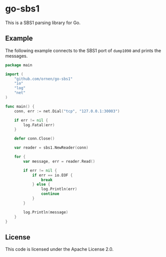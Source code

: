 # go-sbs1

This is a SBS1 parsing library for Go.

## Example
The following example connects to the SBS1 port of `dump1090` and prints the messages.
```go
package main

import (
	"github.com/ornen/go-sbs1"
	"io"
	"log"
	"net"
)

func main() {
	conn, err := net.Dial("tcp", "127.0.0.1:30003")

	if err != nil {
		log.Fatal(err)
	}

	defer conn.Close()

	var reader = sbs1.NewReader(conn)

	for {
		var message, err = reader.Read()

		if err != nil {
			if err == io.EOF {
				break
			} else {
				log.Println(err)
				continue
			}
		}

		log.Println(message)
	}
}
```

## License

This code is licensed under the Apache License 2.0.
